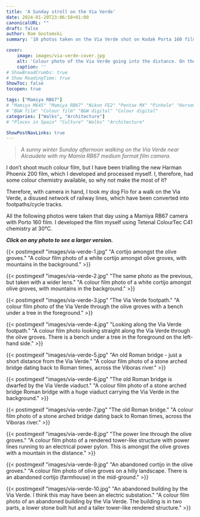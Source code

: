 ```yaml
---
title: 'A Sunday stroll on the Via Verde'
date: 2024-01-20T23:06:58+01:00
canonicalURL: ""
draft: false
author: Rom Gostomski
summary: '10 photos taken on the Via Verde shot on Kodak Porta 160 film using a Mamiya RB67 camera.'

cover:
    image: images/via-verde-cover.jpg
    alt: 'Colour photo of the Via Verde going into the distance. On the left is a bench under a tree.'
    caption: ''
# ShowBreadCrumbs: true
# Show ReadingTime: true
ShowToc: false
tocopen: true

tags: ["Mamiya RB67"]
# "Mamiya M645" "Mamiya RB67" "Nikon FE2" "Pentax MX" "Pinhole" "Horseman VH-R" "Zeis Ikon Ikoflex"
# "B&W film" "Colour film" "B&W digital" "Colour digital"
categories: ["Walks", "Architecture"]
# "Places in Spain" "Culture" "Walks" "Architecture"

ShowPostNavLinks: true
---
```

> *A sunny winter Sunday afternoon walking on the Via Verde near Alcaudete with my Mamia RB67 medium format film camera.*

I don’t shoot much colour film, but I have been trialling the new Harman Phoenix 200 film, which I developed and processed myself. I, therefore, had some colour chemistry available, so why not make the most of it? 

Therefore, with camera in hand, I took my dog Flo for a walk on the Via Verde, a disused network of railway lines, which have been converted into footpaths/cycle tracks. 

All the following photos were taken that day using a Mamiya RB67 camera with Porto 160 film. I developed the film myself using Tetenal ColourTec C41 chemistry at 30°C.

***Click on any photo to see a larger version.***

{{< postimgexif "images/via-verde-1.jpg" 
"A cortijo amongst the olive groves." 
"A colour film photo of a white cortijo amongst olive groves, with mountains in the background." >}}

{{< postimgexif "images/via-verde-2.jpg" 
"The same photo as the previous, but taken with a wider lens." 
"A colour film photo of a white cortijo amongst olive groves, with mountains in the background." >}}

{{< postimgexif "images/via-verde-3.jpg" 
"The Via Verde footpath." 
"A colour film photo of the Via Verde through the olive groves with a bench under a tree in the foreground." >}}

{{< postimgexif "images/via-verde-4.jpg" 
"Looking along the Via Verde footpath." 
"A colour film photo looking straight along the Via Verde through the olive groves. There is a bench under a tree in the foreground on the left-hand side." >}}

{{< postimgexif "images/via-verde-5.jpg" 
"An old Roman bridge - just a short distance from the Via Verde." 
"A colour film photo of a stone arched bridge dating back to Roman times, across the Viboras river." >}}

{{< postimgexif "images/via-verde-6.jpg" 
"The old Roman bridge is dwarfed by the Via Verde viaduct." 
"A colour film photo of a stone arched bridge Roman bridge with a huge viaduct carrying the Via Verde in the background." >}}

{{< postimgexif "images/via-verde-7.jpg" 
"The old Roman bridge." 
"A colour film photo of a stone arched bridge dating back to Roman times, across the Viboras river." >}}

{{< postimgexif "images/via-verde-8.jpg" 
"The power line through the olive groves." 
"A colour film photo of a rendered tower-like structure with power lines running to an electrical power pylon. This is amongst the olive groves with a mountain in the distance." >}}

{{< postimgexif "images/via-verde-9.jpg" 
"An abandoned cortijo in the olive groves." 
"A colour film photo of olive groves on a hilly landscape. There is an abandoned cortijo (farmhouse) in the mid-ground." >}}

{{< postimgexif "images/via-verde-10.jpg" 
"An abandoned building by the Via Verde. I think this may have been an electric substation." 
"A colour film photo of an abandoned building by the Via Verde. The building is in two parts, a lower stone built hut and a taller tower-like rendered structure." >}}



